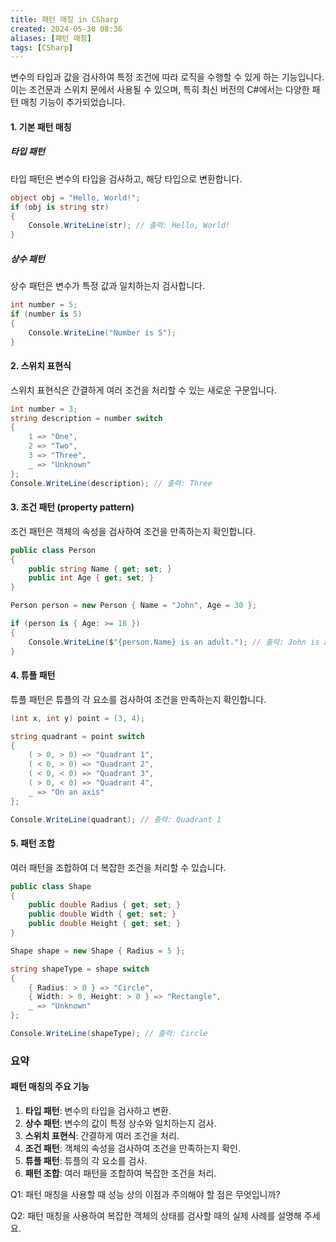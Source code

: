 ```yaml
---
title: 패턴 매칭 in CSharp
created: 2024-05-30 08:36
aliases: [패턴 매칭]
tags: [CSharp]
---
```

변수의 타입과 값을 검사하여 
특정 조건에 따라 로직을 수행할 수 있게 하는 기능입니다. 
이는 조건문과 스위치 문에서 사용될 수 있으며, 
특히 최신 버전의 C#에서는 다양한 패턴 매칭 기능이 추가되었습니다.

#### 1. 기본 패턴 매칭

##### 타입 패턴
타입 패턴은 변수의 타입을 검사하고, 해당 타입으로 변환합니다.

```csharp
object obj = "Hello, World!";
if (obj is string str)
{
    Console.WriteLine(str); // 출력: Hello, World!
}
```

##### 상수 패턴

상수 패턴은 변수가 특정 값과 일치하는지 검사합니다.

```csharp
int number = 5;
if (number is 5)
{
    Console.WriteLine("Number is 5");
}
```

#### 2. 스위치 표현식

스위치 표현식은 간결하게 여러 조건을 처리할 수 있는 새로운 구문입니다.

```csharp
int number = 3;
string description = number switch
{
    1 => "One",
    2 => "Two",
    3 => "Three",
    _ => "Unknown"
};
Console.WriteLine(description); // 출력: Three
```

#### 3. 조건 패턴 (property pattern)

조건 패턴은 객체의 속성을 검사하여 조건을 만족하는지 확인합니다.

```csharp
public class Person
{
    public string Name { get; set; }
    public int Age { get; set; }
}

Person person = new Person { Name = "John", Age = 30 };

if (person is { Age: >= 18 })
{
    Console.WriteLine($"{person.Name} is an adult."); // 출력: John is an adult.
}
```

#### 4. 튜플 패턴

튜플 패턴은 튜플의 각 요소를 검사하여 조건을 만족하는지 확인합니다.

```csharp
(int x, int y) point = (3, 4);

string quadrant = point switch
{
    ( > 0, > 0) => "Quadrant 1",
    ( < 0, > 0) => "Quadrant 2",
    ( < 0, < 0) => "Quadrant 3",
    ( > 0, < 0) => "Quadrant 4",
    _ => "On an axis"
};

Console.WriteLine(quadrant); // 출력: Quadrant 1
```

#### 5. 패턴 조합

여러 패턴을 조합하여 더 복잡한 조건을 처리할 수 있습니다.

```csharp
public class Shape
{
    public double Radius { get; set; }
    public double Width { get; set; }
    public double Height { get; set; }
}

Shape shape = new Shape { Radius = 5 };

string shapeType = shape switch
{
    { Radius: > 0 } => "Circle",
    { Width: > 0, Height: > 0 } => "Rectangle",
    _ => "Unknown"
};

Console.WriteLine(shapeType); // 출력: Circle
```

### 요약
#### 패턴 매칭의 주요 기능
1. **타입 패턴**: 변수의 타입을 검사하고 변환.
2. **상수 패턴**: 변수의 값이 특정 상수와 일치하는지 검사.
3. **스위치 표현식**: 간결하게 여러 조건을 처리.
4. **조건 패턴**: 객체의 속성을 검사하여 조건을 만족하는지 확인.
5. **튜플 패턴**: 튜플의 각 요소를 검사.
6. **패턴 조합**: 여러 패턴을 조합하여 복잡한 조건을 처리.

Q1:
패턴 매칭을 사용할 때 성능 상의 이점과 주의해야 할 점은 무엇입니까?

Q2:
패턴 매칭을 사용하여 복잡한 객체의 상태를 검사할 때의 실제 사례를 설명해 주세요.